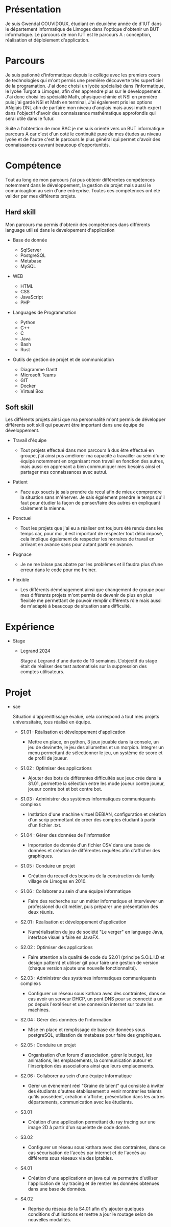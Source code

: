 # Présentation 
Je suis Gwendal COUVIDOUX, étudiant en deuxième année de d'IUT dans le département informatique de Limoges dans l'optique d'obtenir un BUT informatique. Le parcours de mon IUT est le parcours A : conception, réalisation et déploiement d'application.

# Parcours
Je suis pationné d'informatique depuis le collège avec les premiers cours de technologies qui m'ont permis une première découverte très superficiel de la programation. J'ai donc choisi un lycée spécialisé dans l'informatique, le lycée Turgot a Limoges, afin d'en apprendre plus sur le développement. J'ai donc choisi les spécialité Math, physique-chimie et NSI en première puis j'ai gardé NSI et Math en terminal, J'ai également pris les options ANglais DNL afin de parfaire mon niveau d'anglais mais aussi math expert dans l'objectif d'avoir des connaissance mathématique approfondis qui serai utile dans le futur.


Suite a l'obtention de mon BAC je me suis orienté vers un BUT informatique parcours A car c'est d'un coté le continuité pure de mes études au niveau lycée et de l'autre c'est le parcours le plus général qui permet d'avoir des connaissances ouvrant beaucoup d'opportunités.


# Compétence

Tout au long de mon parcours j'ai pus obtenir différentes compétences notemment dans le développement, la gestion de projet mais aussi le comunicagtion au sein d'une entreprise. Toutes ces compétences ont été valider par mes différents projets.

## Hard skill

Mon parcours ma permis d'obtenir des compétences dans différents language utilisé dans le developement d'application


- Base de donnée
  - SqlServer
  - PostgreSQL
  - Metabase
  - MySQL


- WEB
  - HTML
  - CSS
  - JavaScript
  - PHP


- Languages de Programmation
  - Python
  - C++
  - C
  - Java
  - Bash
  - Rust

- Outils de gestion de projet et de communication
  - Diagramme Gantt
  - Microsoft Teams
  - GIT
  - Docker
  - Virtual Box

   
## Soft skill
Les différents projets ainsi que ma personnalité m'ont permis de développer différents soft skill qui peuevnt être important dans une équipe de développement.

- Travail d'équipe
  - Tout projets effectué dans mon parcours à dus être effectué en groupe, j'ai ainsi pus améliorer ma capacité a travailler au sein d'une équipé notemment en organisant mon travail en fonction des autres, mais aussi en apprenant a bien communiquer mes besoins ainsi et partager mes connaissances avec autrui.
    
- Patient
  - Face aux soucis je sais prendre du recul afin de mieux comprendre la situation sans m'énerver. Je sais également prendre le temps qu'il faut pour étudier la façon de penser/faire des autres en expliquant clairement la mienne.
    
- Ponctuel
  - Tout les projets que j'ai eu a réaliser ont toujours été rendu dans les temps car, pour moi, il est important de respecter tout délai imposé, cela implique également de respecter les horraires de travail en arrivant en avance sans pour autant partir en avance.
    
- Pugnace
  - Je ne me laisse pas abatre par les problèmes et il faudra plus d'une erreur dans le code pour me freiner.
    
- Flexible
  - Les différents déménagement ainsi que changement de groupe pour mes différents projets m'ont permis de devenir de plus en plus flexible me permettant de pouvoir remplir différents rôle mais aussi de m'adapté à beaucoup de situation sans difficulté.

# Expérience 
- Stage
  - Legrand 2024

    Stage à Legrand d'une durée de 10 semaines. L'objectif du stage était de réaliser des test automatisés sur la suppression des comptes utilisateurs.


# Projet
- sae

  Situation d'apprenttissage évalué, cela correspond a tout mes projets universsitaire, tous réalisé en équipe.
  - S1.01 : Réalisation et développement d'application
    
    - Mettre en place, en python, 3 jeux jouable dans la console, un jeu de devinette, le jeu des allumettes et un morpion. Integrer un menu permettant de sélectionner le jeu, un système de score et de profil de joueur.
    
  - S1.02 : Optimiser des applications
    
    - Ajouter des bots de différentes difficultés aux jeux crée dans la S1.01, permettre la sélection entre les mode joueur contre joueur, joueur contre bot et bot contre bot.
    
  - S1.03 : Administrer des systèmes informatiques communiquants complexs
    
    - Instlation d'une machine virtuel DEBIAN, configuration et création d'un scrip permettant de créer des comptes étudiant à partir d'un fichier .txt.
    
  - S1.04 : Gérer des données de l'information
    
    - Importation de donnée d'un fichier CSV dans une base de données et création de différentes requêtes afin d'afficher des graphiques.
    
  - S1.05 : Conduire un projet
    
    - Création du recueil des besoins de la construction du family village de Limoges en 2010.
    
  - S1.06 : Collaborer au sein d'une équipe informatique
    
    - Faire des recherche sur un métier informatique et interviewer un professionel du dit métier, puis préparer une présentation des deux réunis.
    

  - S2.01 : Réalisation et développement d'application
    
    - Numérialisation du jeu de société "Le verger" en language Java, interface visuel a faire en JavaFX.
    
  - S2.02 : Optimiser des applications
    
    - Faire attention a la qualité de code du S2.01 (principe S.O.L.I.D et design pattern) et utiliser git pour faire une gestion de version (chaque version ajoute une nouvelle fonctionnalité).
     
  - S2.03 : Administrer des systèmes informatiques communiquants complexs
    
    - Configurer un réseau sous kathara avec des contraintes, dans ce cas avoir un serveur DHCP, un pont DNS pour se connecté a un pc depuis l'extérieur et une connexion internet sur toute les machines.
    
  - S2.04 : Gérer des données de l'information
    
    - Mise en place et remplissage de base de données sous postgreSQL, utilisation de metabase pour faire des graphiques.
    
  - S2.05 : Conduire un projet
    
    - Organisation d'un forum d'association, gérer le budget, les animations, les emplacements, la communication autour et l'inscription des associations ainsi que leurs emplacements.
    
  - S2.06 : Collaborer au sein d'une équipe informatique
    
    - Gérer un évènement réel "Graine de talent" qui consiste à inviter des étudiants d'autres établissement a venir montrer les talents qu'ils possèdent, création d'affiche, présentation dans les autres départements, communication avec les étudiants.


  - S3.01
    
    - Création d'une application permettant du ray tracing sur une image 2D à partir d'un squelette de code donné.
    
  - S3.02
    
     - Configurer un réseau sous kathara avec des contraintes, dans ce cas sécurisation de l'accès par internet et de l'accès au différents sous réseaux via des Iptables.
    
  - S4.01
    
    - Création d'une applicationn en java qui va permettre d'utiliser l'application de ray tracing et de rentrer les données obtenues dans une base de données.
    
  - S4.02
    
     - Reprise du réseau de la S4.01 afin d'y ajouter quelques conditions d'utilisations et mettre a jour le routage selon de nouvelles modalités.
    
<!--
**wawa998/wawa998** is a ✨ _special_ ✨ repository because its `README.md` (this file) appears on your GitHub profile.

Here are some ideas to get you started:

- 🔭 I’m currently working on ...
- 🌱 I’m currently learning ...
- 👯 I’m looking to collaborate on ...
- 🤔 I’m looking for help with ...
- 💬 Ask me about ...
- 📫 How to reach me: ...
- 😄 Pronouns: ...
- ⚡ Fun fact: ...
-->

